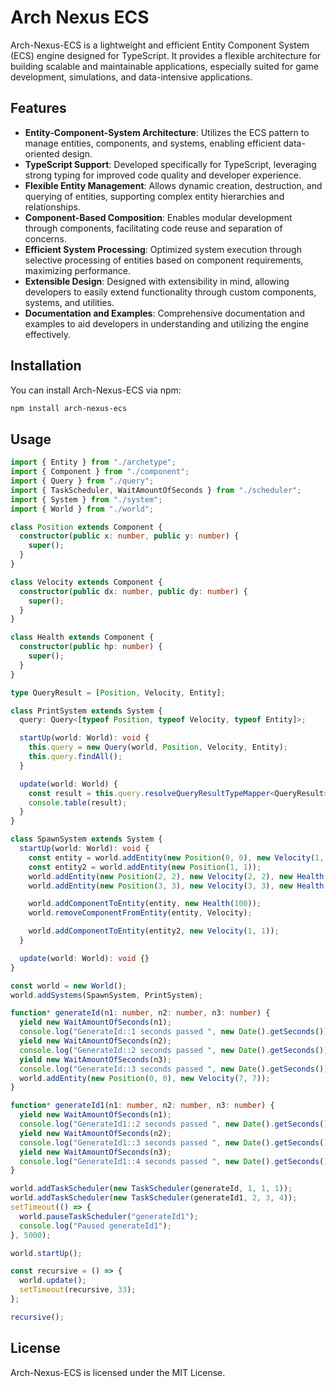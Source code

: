 <h1>Arch Nexus ECS</h1>

<!-- <div>
    <img src="https://github.com/GabrielBernardoDaSilva/Arch-Nexus-ECS/blob/master/arch-nexus.png" width="800" height="600"></img>
</div> -->

<p>Arch-Nexus-ECS is a lightweight and efficient Entity Component System (ECS) engine designed for TypeScript. It provides a flexible architecture for building scalable and maintainable applications, especially suited for game development, simulations, and data-intensive applications.</p>

<h2>Features</h2>

<ul>
  <li><strong>Entity-Component-System Architecture</strong>: Utilizes the ECS pattern to manage entities, components, and systems, enabling efficient data-oriented design.</li>
  <li><strong>TypeScript Support</strong>: Developed specifically for TypeScript, leveraging strong typing for improved code quality and developer experience.</li>
  <li><strong>Flexible Entity Management</strong>: Allows dynamic creation, destruction, and querying of entities, supporting complex entity hierarchies and relationships.</li>
  <li><strong>Component-Based Composition</strong>: Enables modular development through components, facilitating code reuse and separation of concerns.</li>
  <li><strong>Efficient System Processing</strong>: Optimized system execution through selective processing of entities based on component requirements, maximizing performance.</li>
  <li><strong>Extensible Design</strong>: Designed with extensibility in mind, allowing developers to easily extend functionality through custom components, systems, and utilities.</li>
  <li><strong>Documentation and Examples</strong>: Comprehensive documentation and examples to aid developers in understanding and utilizing the engine effectively.</li>
</ul>

<h2>Installation</h2>

<p>You can install Arch-Nexus-ECS via npm:</p>

```sh
npm install arch-nexus-ecs
```

<h2>Usage</h2>

```ts
import { Entity } from "./archetype";
import { Component } from "./component";
import { Query } from "./query";
import { TaskScheduler, WaitAmountOfSeconds } from "./scheduler";
import { System } from "./system";
import { World } from "./world";

class Position extends Component {
  constructor(public x: number, public y: number) {
    super();
  }
}

class Velocity extends Component {
  constructor(public dx: number, public dy: number) {
    super();
  }
}

class Health extends Component {
  constructor(public hp: number) {
    super();
  }
}

type QueryResult = [Position, Velocity, Entity];

class PrintSystem extends System {
  query: Query<[typeof Position, typeof Velocity, typeof Entity]>;

  startUp(world: World): void {
    this.query = new Query(world, Position, Velocity, Entity);
    this.query.findAll();
  }

  update(world: World) {
    const result = this.query.resolveQueryResultTypeMapper<QueryResult>();
    console.table(result);
  }
}

class SpawnSystem extends System {
  startUp(world: World): void {
    const entity = world.addEntity(new Position(0, 0), new Velocity(1, 1));
    const entity2 = world.addEntity(new Position(1, 1));
    world.addEntity(new Position(2, 2), new Velocity(2, 2), new Health(100));
    world.addEntity(new Position(3, 3), new Velocity(3, 3), new Health(100));

    world.addComponentToEntity(entity, new Health(100));
    world.removeComponentFromEntity(entity, Velocity);

    world.addComponentToEntity(entity2, new Velocity(1, 1));
  }

  update(world: World): void {}
}

const world = new World();
world.addSystems(SpawnSystem, PrintSystem);

function* generateId(n1: number, n2: number, n3: number) {
  yield new WaitAmountOfSeconds(n1);
  console.log("GenerateId::1 seconds passed ", new Date().getSeconds());
  yield new WaitAmountOfSeconds(n2);
  console.log("GenerateId::2 seconds passed ", new Date().getSeconds());
  yield new WaitAmountOfSeconds(n3);
  console.log("GenerateId::3 seconds passed ", new Date().getSeconds());
  world.addEntity(new Position(0, 0), new Velocity(7, 7));
}

function* generateId1(n1: number, n2: number, n3: number) {
  yield new WaitAmountOfSeconds(n1);
  console.log("GenerateId1::2 seconds passed ", new Date().getSeconds());
  yield new WaitAmountOfSeconds(n2);
  console.log("GenerateId1::3 seconds passed ", new Date().getSeconds());
  yield new WaitAmountOfSeconds(n3);
  console.log("GenerateId1::4 seconds passed ", new Date().getSeconds());
}

world.addTaskScheduler(new TaskScheduler(generateId, 1, 1, 1));
world.addTaskScheduler(new TaskScheduler(generateId1, 2, 3, 4));
setTimeout(() => {
  world.pauseTaskScheduler("generateId1");
  console.log("Paused generateId1");
}, 5000);

world.startUp();

const recursive = () => {
  world.update();
  setTimeout(recursive, 33);
};

recursive();


```

<h2>License</h2>

<p>Arch-Nexus-ECS is licensed under the MIT License.</p>
